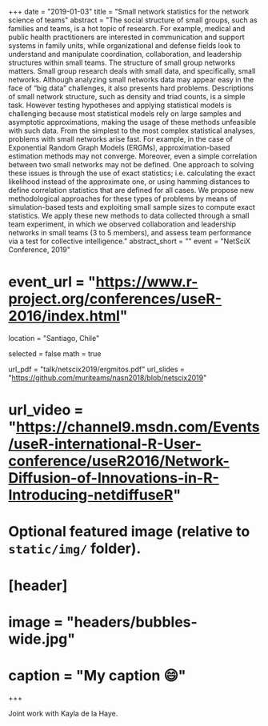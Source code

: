 +++
date = "2019-01-03"
title = "Small network statistics for the network science of teams"
abstract = "The social structure of small groups, such as families and teams, is a hot topic of research. For example, medical and public health practitioners are interested in communication and support systems in family units, while organizational and defense fields look to understand and manipulate coordination, collaboration, and leadership structures within small teams. The structure of small group networks matters. Small group research deals with small data, and specifically, small networks. Although analyzing small networks data may appear easy in the face of “big data” challenges, it also presents hard problems. Descriptions of small network structure, such as density and triad counts, is a simple task. However testing hypotheses and applying statistical models is challenging because most statistical models rely on large samples and asymptotic approximations, making the usage of these methods unfeasible with such data. From the simplest to the most complex statistical analyses, problems with small networks arise fast. For example, in the case of Exponential Random Graph Models (ERGMs), approximation-based estimation methods may not converge. Moreover, even a simple correlation between two small networks may not be defined. One approach to solving these issues is through the use of exact statistics; i.e. calculating the exact likelihood instead of the approximate one, or using hamming distances to define correlation statistics that are defined for all cases. We propose new methodological approaches for these types of problems by means of simulation-based tests and exploiting small sample sizes to compute exact statistics. We apply these new methods to data collected through a small team experiment, in which we observed collaboration and leadership networks in small teams (3 to 5 members), and assess team performance via a test for collective intelligence."
abstract_short = ""
event = "NetSciX Conference, 2019"
# event_url = "https://www.r-project.org/conferences/useR-2016/index.html"
location = "Santiago, Chile"

selected = false
math = true

url_pdf = "talk/netscix2019/ergmitos.pdf"
url_slides = "https://github.com/muriteams/nasn2018/blob/netscix2019"
# url_video = "https://channel9.msdn.com/Events/useR-international-R-User-conference/useR2016/Network-Diffusion-of-Innovations-in-R-Introducing-netdiffuseR"

# Optional featured image (relative to `static/img/` folder).
# [header]
# image = "headers/bubbles-wide.jpg"
# caption = "My caption :smile:"

+++

Joint work with Kayla de la Haye.
